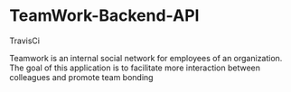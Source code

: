 # TeamWork-Backend-API
TravisCi


Teamwork is an internal social network for employees of an organization. The goal of this application is to facilitate more interaction between colleagues and promote team bonding
